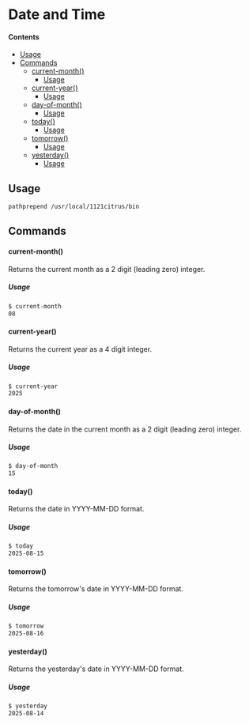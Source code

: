 # Date and Time

#### Contents
  - [Usage](#usage)
  - [Commands](#commands)
      - [current-month()](#current-month)
        - [Usage](#usage)
      - [current-year()](#current-year)
        - [Usage](#usage)
      - [day-of-month()](#day-of-month)
        - [Usage](#usage)
      - [today()](#today)
        - [Usage](#usage)
      - [tomorrow()](#tomorrow)
        - [Usage](#usage)
      - [yesterday()](#yesterday)
        - [Usage](#usage)

## Usage

```bash
pathprepend /usr/local/1121citrus/bin
```

## Commands

#### current-month()

Returns the current month as a 2 digit (leading zero) integer.

##### Usage

```bash
$ current-month
08
```


#### current-year()

Returns the current year as a 4 digit integer.

##### Usage

```bash
$ current-year
2025
```


#### day-of-month()

Returns the date in the current month as a 2 digit (leading zero) integer.

##### Usage

```bash
$ day-of-month
15
```


#### today()

Returns the date in YYYY-MM-DD format.

##### Usage

```bash
$ today
2025-08-15
```


#### tomorrow()

Returns the tomorrow's date in YYYY-MM-DD format.

##### Usage

```bash
$ tomorrow
2025-08-16
```


#### yesterday()

Returns the yesterday's date in YYYY-MM-DD format.

##### Usage

```bash
$ yesterday
2025-08-14
```
